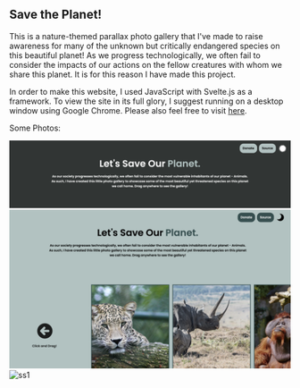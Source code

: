 ## Save the Planet!

This is a nature-themed parallax photo gallery that I've made to raise awareness for many of the unknown but critically endangered species on this beautiful planet! As we progress technologically, we often fail to consider the impacts of our actions on the fellow creatures with whom we share this planet. It is for this reason I have made this project.

In order to make this website, I used JavaScript with Svelte.js as a framework. To view the site in its full glory, I suggest running on a desktop window using Google Chrome. Please also feel free to visit [here](https://save-the-planet-mu.vercel.app). 

Some Photos: 

![ss1](ss1.png)
![ss1](ss2.png)
![ss1](ss3.png)